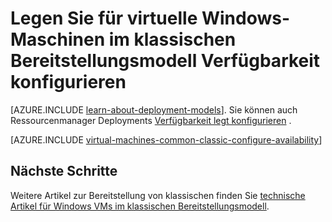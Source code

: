 <properties
    pageTitle="Verfügbarkeit wird für klassische Windows-VMs | Microsoft Azure"
    description="Konfigurieren Sie eine Verfügbarkeit für einem neuen oder vorhandenen Windows-Computer im klassischen Bereitstellungsmodell mit der Azure-Portal Azure PowerShell festgelegt."
    services="virtual-machines-windows"
    documentationCenter=""
    authors="cynthn"
    manager="timlt"
    editor=""
    tags="azure-service-management"/>

<tags
    ms.service="virtual-machines-windows"
    ms.workload="infrastructure-services"
    ms.tgt_pltfrm="vm-windows"
    ms.devlang="na"
    ms.topic="article"
    ms.date="09/27/2016"
    ms.author="cynthn"/>

# <a name="how-to-configure-an-availability-set-for-windows-virtual-machines-in-the-classic-deployment-model"></a>Legen Sie für virtuelle Windows-Maschinen im klassischen Bereitstellungsmodell Verfügbarkeit konfigurieren

[AZURE.INCLUDE [learn-about-deployment-models](../../includes/learn-about-deployment-models-classic-include.md)]. Sie können auch Ressourcenmanager Deployments [Verfügbarkeit legt konfigurieren](virtual-machines-windows-create-availability-set.md) .

[AZURE.INCLUDE [virtual-machines-common-classic-configure-availability](../../includes/virtual-machines-common-classic-configure-availability.md)]

## <a name="next-steps"></a>Nächste Schritte

Weitere Artikel zur Bereitstellung von klassischen finden Sie [technische Artikel für Windows VMs im klassischen Bereitstellungsmodell](virtual-machines-windows-index.md).